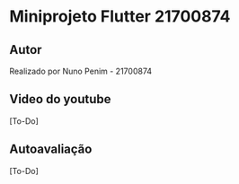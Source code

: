 # Miniprojeto Flutter 21700874

## Autor

Realizado por Nuno Penim - 21700874

## Video do youtube

[To-Do]

## Autoavaliação

[To-Do]
